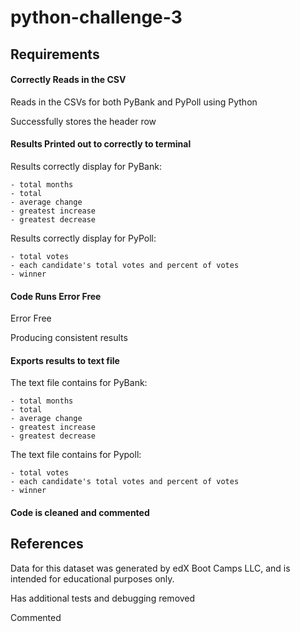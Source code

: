 # python-challenge-3

## Requirements

#### Correctly Reads in the CSV

Reads in the CSVs for both PyBank and PyPoll using Python

Successfully stores the header row

#### Results Printed out to correctly to terminal 

Results correctly display for PyBank:

    - total months
    - total
    - average change
    - greatest increase
    - greatest decrease

Results correctly display for PyPoll:

    - total votes
    - each candidate's total votes and percent of votes
    - winner

#### Code Runs Error Free

Error Free

Producing consistent results

#### Exports results to text file

The text file contains for PyBank:

    - total months
    - total
    - average change
    - greatest increase
    - greatest decrease

The text file contains for Pypoll:

    - total votes
    - each candidate's total votes and percent of votes
    - winner

#### Code is cleaned and commented

## References
Data for this dataset was generated by edX Boot Camps LLC, and is intended for educational purposes only.

Has additional tests and debugging removed

Commented
